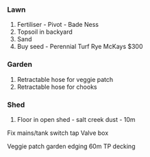 ### Lawn

1. Fertiliser - Pivot - Bade Ness
2. Topsoil in backyard
3. Sand
4. Buy seed - Perennial Turf Rye McKays $300

### Garden

1. Retractable hose for veggie patch
2. Retractable hose for chooks

### Shed

1. Floor in open shed - salt creek dust - 10m

Fix mains/tank switch tap
Valve box

Veggie patch garden edging 60m TP decking



